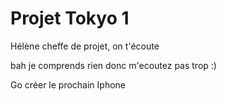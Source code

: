# Projet Tokyo 1

Hélène cheffe de projet, on t'écoute

bah je comprends rien donc m'ecoutez pas trop :)

Go créer le prochain Iphone
